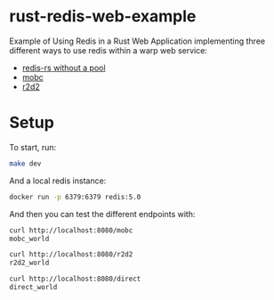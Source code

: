 # rust-redis-web-example

Example of Using Redis in a Rust Web Application implementing three different ways to use redis within a warp web service:

* [redis-rs without a pool](https://github.com/mitsuhiko/redis-rs) 
* [mobc](https://github.com/importcjj/mobc)
* [r2d2](https://github.com/sorccu/r2d2-redis)

# Setup

To start, run:

```bash
make dev
```

And a local redis instance:

```bash
docker run -p 6379:6379 redis:5.0
```

And then you can test the different endpoints with:

```bash
curl http://localhost:8080/mobc
mobc_world

curl http://localhost:8080/r2d2
r2d2_world

curl http://localhost:8080/direct
direct_world
```
